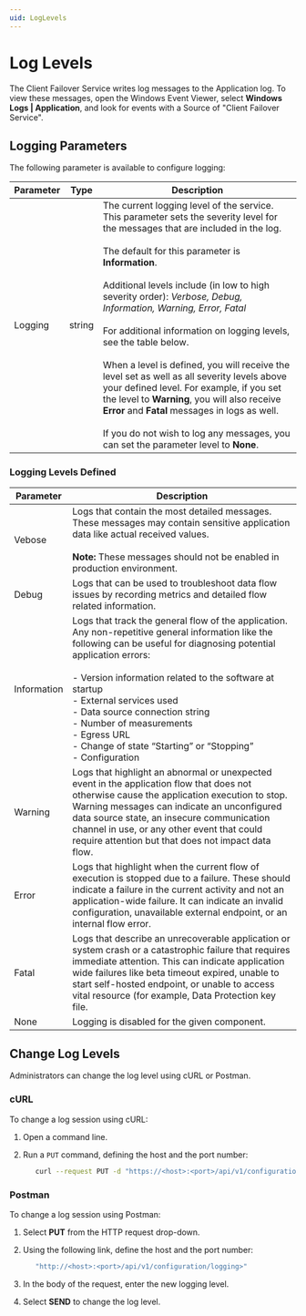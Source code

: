 ```yaml
---
uid: LogLevels
---
```


# Log Levels

The Client Failover Service writes log messages to the Application log. To view these messages, open the Windows Event Viewer, select **Windows Logs | Application**, and look for events with a Source of "Client Failover Service". 

## Logging Parameters

The following parameter is available to configure logging:

| Parameter                 |  Type     | Description                                                  |
| ------------------------- | --------- | ------------------------------------------------------------ |
| Logging                   | string    | The current logging level of the service. This parameter sets the severity level for the messages that are included in the log. <br><br> The default for this parameter is **Information**. <br><br> Additional levels include (in low to high severity order): *Verbose, Debug, Information, Warning, Error, Fatal* <br><br> For additional information on logging levels, see the table below. <br><br> When a level is defined, you will receive the level set as well as all severity levels above your defined level. For example, if you set the level to **Warning**, you will also receive **Error** and **Fatal** messages in logs as well. <br><br> If you do not wish to log any messages, you can set the parameter level to **None**. |

### Logging Levels Defined

| Parameter                 | Description                                                  |
| ------------------------- | ------------------------------------------------------------ |
| Vebose                    | Logs that contain the most detailed messages. These messages may contain sensitive application data like actual received values. <br><br> **Note:** These messages should not be enabled in production environment. |
| Debug                     | Logs that can be used to troubleshoot data flow issues by recording metrics and detailed flow related information. |
| Information               | Logs that track the general flow of the application. Any non-repetitive general information like the following can be useful for diagnosing potential application errors: <br><br> - Version information related to the software at startup <br> - External services used <br> - Data source connection string <br> - Number of measurements <br> - Egress URL <br> - Change of state “Starting” or “Stopping” <br> - Configuration |
| Warning                   | Logs that highlight an abnormal or unexpected event in the application flow that does not otherwise cause the application execution to stop. Warning messages can indicate an unconfigured data source state, an insecure communication channel in use, or any other event that could require attention but that does not impact data flow. |
| Error                     | Logs that highlight when the current flow of execution is stopped due to a failure. These should indicate a failure in the current activity and not an application-wide failure. It can indicate an invalid configuration, unavailable external endpoint, or an internal flow error. |
| Fatal                     | Logs that describe an unrecoverable application or system crash or a catastrophic failure that requires immediate attention. This can indicate application wide failures like beta timeout expired, unable to start self-hosted endpoint, or unable to access vital resource (for example, Data Protection key file. |
| None                      | Logging is disabled for the given component. |

## Change Log Levels

Administrators can change the log level using cURL or Postman.

### cURL

To change a log session using cURL:

1. Open a command line.

2. Run a `PUT` command, defining the host and the port number:

   ```bash
      curl --request PUT -d "https://<host>:<port>/api/v1/configuration/logging"
      ```

### Postman

To change a log session using Postman:

1. Select **PUT** from the HTTP request drop-down.

2. Using the following link, define the host and the port number:

   ```bash
      "http://<host>:<port>/api/v1/configuration/logging>"
      ```

3. In the body of the request, enter the new logging level.

4. Select **SEND** to change the log level. 
